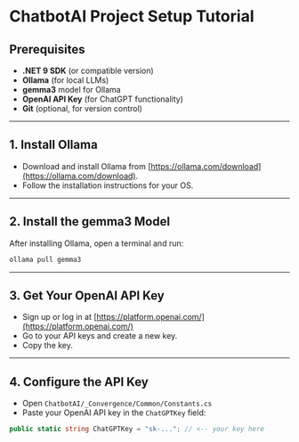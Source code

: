 # ChatbotAI Project Setup Tutorial

## Prerequisites

- **.NET 9 SDK** (or compatible version)
- **Ollama** (for local LLMs)
- **gemma3** model for Ollama
- **OpenAI API Key** (for ChatGPT functionality)
- **Git** (optional, for version control)

---

## 1. Install Ollama

- Download and install Ollama from [https://ollama.com/download](https://ollama.com/download).
- Follow the installation instructions for your OS.

---

## 2. Install the gemma3 Model

After installing Ollama, open a terminal and run:

```powershell
ollama pull gemma3
```

---

## 3. Get Your OpenAI API Key

- Sign up or log in at [https://platform.openai.com/](https://platform.openai.com/)
- Go to your API keys and create a new key.
- Copy the key.

---

## 4. Configure the API Key

- Open `ChatbotAI/_Convergence/Common/Constants.cs`
- Paste your OpenAI API key in the `ChatGPTKey` field:

```csharp
public static string ChatGPTKey = "sk-..."; // <-- your key here
